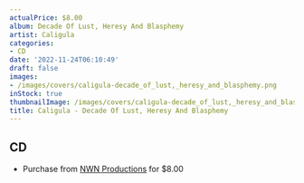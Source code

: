 ```yaml
---
actualPrice: $8.00
album: Decade Of Lust, Heresy And Blasphemy
artist: Caligula
categories:
- CD
date: '2022-11-24T06:10:49'
draft: false
images:
- /images/covers/caligula-decade_of_lust,_heresy_and_blasphemy.png
inStock: true
thumbnailImage: /images/covers/caligula-decade_of_lust,_heresy_and_blasphemy-thumb.png
title: Caligula - Decade Of Lust, Heresy And Blasphemy
---
```


## CD
* Purchase from [NWN Productions](http://shop.nwnprod.com/index.php?route=product/product&path=93&product_id=22689&sort=pd.name&order=ASC) for $8.00
